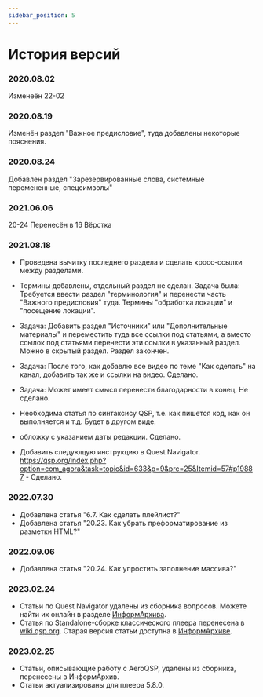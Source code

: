 ```yaml
---
sidebar_position: 5
---
```

# История версий

###  2020.08.02

Изменеён 22-02

###  2020.08.19

Изменён раздел "Важное предисловие", туда добавлены некоторые пояснения.

###  2020.08.24

Добавлен раздел "Зарезервированные слова, системные перемененные, спецсимволы"

###  2021.06.06

20-24 Перенесён в 16 Вёрстка

###  2021.08.18

* Проведена вычитку последнего раздела и сделать кросс-ссылки между разделами.
* Термины добавлены, отдельный раздел не сделан. Задача была: Требуется ввести раздел "терминология" и перенести часть "Важного предисловия" туда.
	Термины "обработка локации" и "посещение локации".
* Задача: Добавить раздел "Источники" или "Дополнительные материалы" и переместить туда все ссылки под статьями, а вместо ссылок под статьями перенести эти ссылки в указанный раздел. Можно в скрытый раздел. Раздел закончен.
* Задача: После того, как добавлю все видео по теме "Как сделать" на канал, добавить так же и ссылки на видео. Сделано.

* Задача: Может имеет смысл перенести благодарности в конец. Не сделано.
* Необходима статья по синтаксису QSP, т.е. как пишется код, как он выполняется и т.д. Будет в другом виде.
* обложку с указанием даты редакции. Сделано.
* Добавить следующую инструкцию в Quest Navigator. https://qsp.org/index.php?option=com_agora&task=topic&id=633&p=9&prc=25&Itemid=57#p19887 - Сделано.

###  2022.07.30

* Добавлена статья "6.7. Как сделать плейлист?"
* Добавлена статья "20.23. Как убрать преформатирование из разметки HTML?"

###  2022.09.06

* Добавлена статья "20.24. Как упростить заполнение массива?"

###  2023.02.24

* Статьи по Quest Navigator удалены из сборника вопросов. Можете найти их онлайн в разделе [ИнформАрхива](../informarch/intro.md).
* Статья по Standalone-сборке классического плеера перенесена в [wiki.qsp.org](https://wiki.qsp.org/help:classic_standalone). Старая версия статьи доступна в [ИнформАрхиве](../informarch/standalone_classic.md).

###  2023.02.25
* Статьи, описывающие работу с AeroQSP, удалены из сборника, перенесены в ИнформАрхив.
* Статьи актуализированы для плеера 5.8.0.
